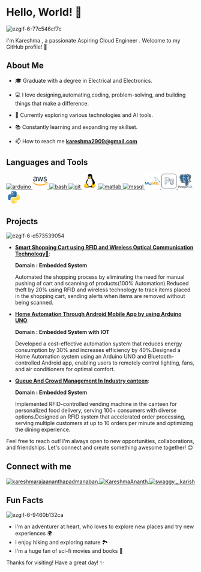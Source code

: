 # Hello, World! 👋
![ezgif-6-77c546cf7c](https://github.com/KareshmaAnanth/KareshmaAnanth/assets/161157583/e79f170a-90ac-4a12-954a-5c50e1adef9d)

I'm Kareshma , a passionate Aspiring Cloud Engineer . Welcome to my GitHub profile! 🚀

## About Me

- 🎓 Graduate with a degree in Electrical and Electronics.
- 💻 I love designing,automating,coding, problem-solving, and building things that make a difference.
- 🌱 Currently exploring various technologies and AI tools.
- 📚 Constantly learning and expanding my skillset.

- 📫 How to reach me **kareshma2909@gmail.com**

## Languages and Tools 

<p align="left"> <a href="https://www.arduino.cc/" target="_blank" rel="noreferrer"> <img src="https://cdn.worldvectorlogo.com/logos/arduino-1.svg" alt="arduino" width="40" height="40"/> </a> <a href="https://aws.amazon.com" target="_blank" rel="noreferrer"> <img src="https://raw.githubusercontent.com/devicons/devicon/master/icons/amazonwebservices/amazonwebservices-original-wordmark.svg" alt="aws" width="40" height="40"/> </a> <a href="https://www.gnu.org/software/bash/" target="_blank" rel="noreferrer"> <img src="https://www.vectorlogo.zone/logos/gnu_bash/gnu_bash-icon.svg" alt="bash" width="40" height="40"/> </a> <a href="https://git-scm.com/" target="_blank" rel="noreferrer"> <img src="https://www.vectorlogo.zone/logos/git-scm/git-scm-icon.svg" alt="git" width="40" height="40"/> </a> <a href="https://www.linux.org/" target="_blank" rel="noreferrer"> <img src="https://raw.githubusercontent.com/devicons/devicon/master/icons/linux/linux-original.svg" alt="linux" width="40" height="40"/> </a> <a href="https://www.mathworks.com/" target="_blank" rel="noreferrer"> <img src="https://upload.wikimedia.org/wikipedia/commons/2/21/Matlab_Logo.png" alt="matlab" width="40" height="40"/> </a> <a href="https://www.microsoft.com/en-us/sql-server" target="_blank" rel="noreferrer"> <img src="https://www.svgrepo.com/show/303229/microsoft-sql-server-logo.svg" alt="mssql" width="40" height="40"/> </a> <a href="https://www.mysql.com/" target="_blank" rel="noreferrer"> <img src="https://raw.githubusercontent.com/devicons/devicon/master/icons/mysql/mysql-original-wordmark.svg" alt="mysql" width="40" height="40"/> </a> <a href="https://www.photoshop.com/en" target="_blank" rel="noreferrer"> <img src="https://raw.githubusercontent.com/devicons/devicon/master/icons/photoshop/photoshop-line.svg" alt="photoshop" width="40" height="40"/> </a> <a href="https://www.postgresql.org" target="_blank" rel="noreferrer"> <img src="https://raw.githubusercontent.com/devicons/devicon/master/icons/postgresql/postgresql-original-wordmark.svg" alt="postgresql" width="40" height="40"/> </a> <a href="https://www.python.org" target="_blank" rel="noreferrer"> <img src="https://raw.githubusercontent.com/devicons/devicon/master/icons/python/python-original.svg" alt="python" width="40" height="40"/> </a> </p>


## Projects

![ezgif-6-d573539054](https://github.com/KareshmaAnanth/KareshmaAnanth/assets/161157583/8e913bb6-43b4-4026-b51a-1673c04542f0)

- [**Smart Shopping Cart using RFID and Wireless Optical Communication Technology**🔗](https://drive.google.com/drive/folders/14WOcHN5Hac3y7nLk12tcZKbebOltyh9k):

  **Domain : Embedded System**

  Automated the shopping process by eliminating the need for manual pushing of cart and scanning of products(100% Automation).Reduced theft by 20% using RFID and wireless technology 
  to track items placed in the shopping cart, sending alerts when items are removed without being scanned.

- [**Home Automation Through Android Mobile App by using Arduino UNO**](link):

   **Domain : Embedded System with IOT**

   Developed a cost-effective automation system that reduces energy consumption by 30% and increases efficiency by 40%.Designed a Home Automation system using an Arduino UNO and 
   Bluetooth-controlled Android app, enabling users to remotely control lighting, fans, and air conditioners for optimal comfort.

- [**Queue And Crowd Management In Industry canteen**](link):

  **Domain : Embedded System**

   Implemented RFID-controlled vending machine in the canteen for personalized food delivery, serving 100+ consumers with diverse options.Designed an RFID system that accelerated order 
   processing, serving multiple customers at up to 10 orders per minute and optimizing the dining experience.

Feel free to reach out! I'm always open to new opportunities, collaborations, and friendships. Let's connect and create something awesome together! 😊

## Connect with me 

<p align="left">
  <a href="https://linkedin.com/in/kareshmarajaananthapadmanaban" target="blank">
    <img align="center" src="https://raw.githubusercontent.com/rahuldkjain/github-profile-readme-generator/master/src/images/icons/Social/linked-in-alt.svg" alt="kareshmarajaananthapadmanaban" height="30" width="40" />
  </a>
  <a href="https://github.com/KareshmaAnanth" target="blank">
    <img align="center" src="https://raw.githubusercontent.com/simple-icons/simple-icons/develop/icons/github.svg" alt="KareshmaAnanth" height="30" width="40" />
  </a>
  <a href="https://discord.gg/swaggy._.karish" target="blank">
    <img align="center" src="https://raw.githubusercontent.com/rahuldkjain/github-profile-readme-generator/master/src/images/icons/Social/discord.svg" alt="swaggy._.karish" height="30" width="40" />
  </a>
</p>

## Fun Facts
![ezgif-6-9460b132ca](https://github.com/KareshmaAnanth/KareshmaAnanth/assets/161157583/ad35b7ed-7a60-4220-b38b-3858b93497b5)
- I'm an adventurer at heart, who loves to explore new places and try new experiences 🌍
- I enjoy hiking and exploring nature 🏞️
- I'm a huge fan of sci-fi movies and books 🚀

Thanks for visiting! Have a great day! ✨
